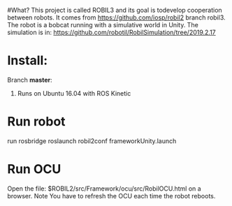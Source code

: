 #What?
This project is called ROBIL3 and its goal is todevelop cooperation between robots.
It comes from https://github.com/iosp/robil2 branch robil3.
The robot is a bobcat running with a simulative world in Unity.
The simulation is in:
 https://github.com/robotil/RobilSimulation/tree/2019.2.17
# Install:
Branch **master**: 
1. Runs on Ubuntu 16.04 with ROS Kinetic

# Run robot
run rosbridge
roslaunch robil2conf frameworkUnity.launch

# Run OCU
Open the file: $ROBIL2/src/Framework/ocu/src/RobilOCU.html on a browser.
Note You have to refresh the OCU each time the robot reboots.

